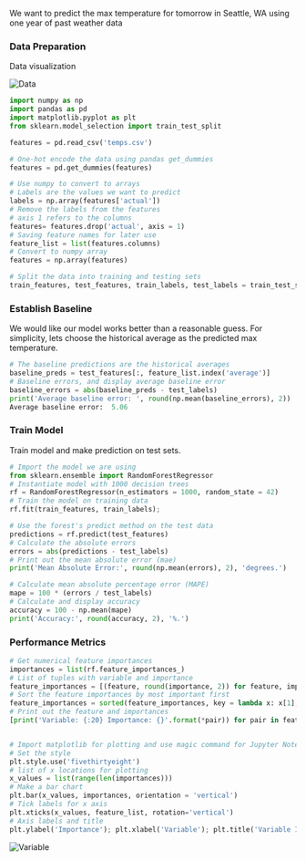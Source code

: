 We want to predict the max temperature for tomorrow in Seattle, WA using one year of past weather data

### Data Preparation

Data visualization

![Data](https://mtungle.github.io/images/Random-Forest-Example/data.png)

```python
import numpy as np
import pandas as pd
import matplotlib.pyplot as plt
from sklearn.model_selection import train_test_split

features = pd.read_csv('temps.csv')

# One-hot encode the data using pandas get_dummies
features = pd.get_dummies(features)

# Use numpy to convert to arrays
# Labels are the values we want to predict
labels = np.array(features['actual'])
# Remove the labels from the features
# axis 1 refers to the columns
features= features.drop('actual', axis = 1)
# Saving feature names for later use
feature_list = list(features.columns)
# Convert to numpy array
features = np.array(features)

# Split the data into training and testing sets
train_features, test_features, train_labels, test_labels = train_test_split(features, labels, test_size = 0.25, random_state = 42)
```
### Establish Baseline

We would like our model works better than a reasonable guess. For simplicity, lets choose the historical average as the predicted max temperature.

```python
# The baseline predictions are the historical averages
baseline_preds = test_features[:, feature_list.index('average')]
# Baseline errors, and display average baseline error
baseline_errors = abs(baseline_preds - test_labels)
print('Average baseline error: ', round(np.mean(baseline_errors), 2))
Average baseline error:  5.06
```

### Train Model

Train model and make prediction on test sets.

```python
# Import the model we are using
from sklearn.ensemble import RandomForestRegressor
# Instantiate model with 1000 decision trees
rf = RandomForestRegressor(n_estimators = 1000, random_state = 42)
# Train the model on training data
rf.fit(train_features, train_labels);

# Use the forest's predict method on the test data
predictions = rf.predict(test_features)
# Calculate the absolute errors
errors = abs(predictions - test_labels)
# Print out the mean absolute error (mae)
print('Mean Absolute Error:', round(np.mean(errors), 2), 'degrees.')

# Calculate mean absolute percentage error (MAPE)
mape = 100 * (errors / test_labels)
# Calculate and display accuracy
accuracy = 100 - np.mean(mape)
print('Accuracy:', round(accuracy, 2), '%.')
```

### Performance Metrics

```python
# Get numerical feature importances
importances = list(rf.feature_importances_)
# List of tuples with variable and importance
feature_importances = [(feature, round(importance, 2)) for feature, importance in zip(feature_list, importances)]
# Sort the feature importances by most important first
feature_importances = sorted(feature_importances, key = lambda x: x[1], reverse = True)
# Print out the feature and importances 
[print('Variable: {:20} Importance: {}'.format(*pair)) for pair in feature_importances];


# Import matplotlib for plotting and use magic command for Jupyter Notebooks
# Set the style
plt.style.use('fivethirtyeight')
# list of x locations for plotting
x_values = list(range(len(importances)))
# Make a bar chart
plt.bar(x_values, importances, orientation = 'vertical')
# Tick labels for x axis
plt.xticks(x_values, feature_list, rotation='vertical')
# Axis labels and title
plt.ylabel('Importance'); plt.xlabel('Variable'); plt.title('Variable Importances');

```
![Variable](https://mtungle.github.io/images/Random-Forest-Example/variable.png)



